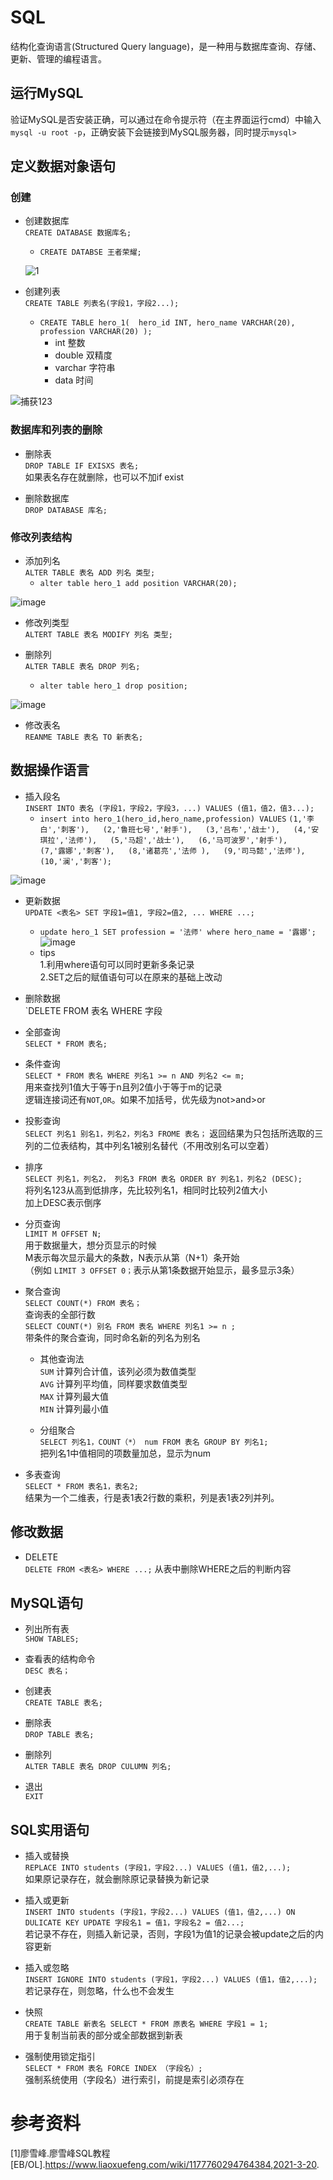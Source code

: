 # SQL

结构化查询语言(Structured Query language)，是一种用与数据库查询、存储、更新、管理的编程语言。

## 运行MySQL ##

验证MySQL是否安装正确，可以通过在命令提示符（在主界面运行cmd）中输入`mysql -u root -p`，正确安装下会链接到MySQL服务器，同时提示`mysql>`

## 定义数据对象语句 ##
### 创建 ###
* 创建数据库  
`CREATE DATABASE 数据库名;`
  *  `CREATE DATABSE 王者荣耀;`  
   
   ![1](https://user-images.githubusercontent.com/73262817/111869273-8946b680-89b9-11eb-960d-bb23bf6188d5.PNG)
 
 * 创建列表  
  `CREATE TABLE 列表名(字段1，字段2...);`  
   * `CREATE TABLE hero_1( 
     hero_id INT,
     hero_name VARCHAR(20),
     profession VARCHAR(20)
     );`  
     * int 整数  
     * double 双精度
     * varchar 字符串  
     * data 时间  

![捕获123](https://user-images.githubusercontent.com/73262817/111870245-84383600-89be-11eb-9a52-fb414f7d2c75.PNG)

### 数据库和列表的删除 ###
 * 删除表  
  `DROP TABLE IF EXISXS 表名;`  
  如果表名存在就删除，也可以不加if exist  
  
 * 删除数据库  
  `DROP DATABASE 库名;`  
  
### 修改列表结构 ###
* 添加列名  
 `ALTER TABLE 表名 ADD 列名 类型;`  
  * `alter table hero_1 add position VARCHAR(20);`  

![image](https://user-images.githubusercontent.com/73262817/111870597-9dda7d00-89c0-11eb-9741-e47dbb1f8ad6.png)

* 修改列类型    
`ALTERT TABLE 表名 MODIFY 列名 类型;`  

* 删除列  
`ALTER TABLE 表名 DROP 列名;`  
  * `alter table hero_1 drop position;`  

![image](https://user-images.githubusercontent.com/73262817/111870907-463d1100-89c2-11eb-8fdb-a1ad0c7f2fa5.png)

* 修改表名   
`REANME TABLE 表名 TO 新表名;`  


## 数据操作语言 ##
* 插入段名  
`INSERT INTO 表名 (字段1，字段2，字段3，...) VALUES (值1，值2，值3...);`  
   * `insert into hero_1(hero_id,hero_name,profession) VALUES` 
    `(1,'李白','刺客'),  
    (2,'鲁班七号','射手'),  
    (3,'吕布','战士'),  
    (4,'安琪拉','法师'),  
    (5,'马超','战士'),  
    (6,'马可波罗','射手'),  
    (7,'露娜','刺客'),  
    (8,'诸葛亮','法师 ),  
    (9,'司马懿','法师'),  
    (10,'澜','刺客');`  

![image](https://user-images.githubusercontent.com/73262817/111871084-5dc8c980-89c3-11eb-9984-ee92ae2a004c.png)

* 更新数据  
 `UPDATE <表名> SET 字段1=值1, 字段2=值2, ... WHERE ...;`   
  * `update hero_1 SET profession = '法师' where hero_name = '露娜';`
  ![image](https://user-images.githubusercontent.com/73262817/111872942-ed24ab80-89c8-11eb-8899-a496009edf56.png)
  * tips  
  1.利用where语句可以同时更新多条记录  
  2.SET之后的赋值语句可以在原来的基础上改动    

* 删除数据  
`DELETE FROM 表名 WHERE 字段
  



* 全部查询  
`SELECT * FROM 表名;`


* 条件查询  
`SELECT * FROM 表名 WHERE 列名1 >= n AND 列名2 <= m;`    
用来查找列1值大于等于n且列2值小于等于m的记录  
逻辑连接词还有`NOT`,`OR`。如果不加括号，优先级为not>and>or

* 投影查询  
`SELECT 列名1 别名1，列名2，列名3 FROME 表名；`
返回结果为只包括所选取的三列的二位表结构，其中列名1被别名替代（不用改别名可以空着） 

* 排序  
`SELECT 列名1，列名2， 列名3 FROM 表名 ORDER BY 列名1，列名2 (DESC);`  
将列名123从高到低排序，先比较列名1，相同时比较列2值大小  
加上DESC表示倒序

* 分页查询  
`LIMIT M OFFSET N;`  
用于数据量大，想分页显示的时候  
M表示每次显示最大的条数，N表示从第（N+1）条开始  
（例如 `LIMIT 3 OFFSET 0；`表示从第1条数据开始显示，最多显示3条）

* 聚合查询  
`SELECT COUNT(*) FROM 表名；`  
查询表的全部行数  
`SELECT COUNT(*) 别名 FROM 表名 WHERE 列名1 >= n ;`  
带条件的聚合查询，同时命名新的列名为别名  
  * 其他查询法   
    `SUM` 计算列合计值，该列必须为数值类型  
    `AVG` 计算列平均值，同样要求数值类型   
    `MAX` 计算列最大值    
    `MIN` 计算列最小值    

  * 分组聚合    
    `SELECT 列名1，COUNT（*） num FROM 表名 GROUP BY 列名1;`  
    把列名1中值相同的项数量加总，显示为num

* 多表查询    
`SELECT * FROM 表名1，表名2;`  
结果为一个二维表，行是表1表2行数的乘积，列是表1表2列并列。   

## 修改数据 ##

* DELETE  
`DELETE FROM <表名> WHERE ...;`
从表中删除WHERE之后的判断内容

## MySQL语句 ##
* 列出所有表  
`SHOW TABLES;`

* 查看表的结构命令  
`DESC 表名；`

* 创建表  
  `CREATE TABLE 表名;`
* 删除表  
  `DROP TABLE 表名;`
* 删除列  
  `ALTER TABLE 表名 DROP CULUMN 列名;`
* 退出  
   `EXIT`
   
## SQL实用语句 ##
* 插入或替换  
`REPLACE INTO students (字段1，字段2...) VALUES (值1，值2,...);`  
如果原记录存在，就会删除原记录替换为新记录
* 插入或更新  
`INSERT INTO students (字段1，字段2...) VALUES (值1，值2,...) ON DULICATE KEY UPDATE 字段名1 = 值1，字段名2 = 值2...;`  
若记录不存在，则插入新记录，否则，字段1为值1的记录会被update之后的内容更新  

* 插入或忽略  
`INSERT IGNORE INTO students (字段1，字段2...) VALUES (值1，值2,...);`  
若记录存在，则忽略，什么也不会发生
* 快照  
`CREATE TABLE 新表名 SELECT * FROM 原表名 WHERE 字段1 = 1;`   
用于复制当前表的部分或全部数据到新表

* 强制使用锁定指引  
`SELECT * FROM 表名 FORCE INDEX （字段名）;`  
强制系统使用（字段名）进行索引，前提是索引必须存在

# 参考资料 #
[1]廖雪峰.廖雪峰SQL教程[EB/OL].https://www.liaoxuefeng.com/wiki/1177760294764384,2021-3-20.
